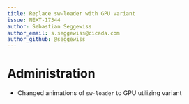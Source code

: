 ```yaml
---
title: Replace sw-loader with GPU variant
issue: NEXT-17344
author: Sebastian Seggewiss
author_email: s.seggewiss@cicada.com
author_github: @seggewiss
---
```

# Administration
* Changed animations of `sw-loader` to GPU utilizing variant
